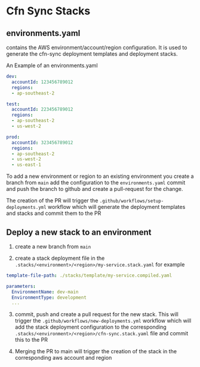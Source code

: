 # Cfn Sync Stacks



## environments.yaml

contains the AWS environment/account/region configuration. It is used to generate the cfn-sync deployment templates and deployment stacks.

An Example of an environments.yaml

```yaml
dev:
  accountId: 123456789012
  regions: 
  - ap-southeast-2

test:
  accountId: 223456789012
  regions: 
  - ap-southeast-2
  - us-west-2

prod:
  accountId: 323456789012
  regions: 
  - ap-southeast-2
  - us-west-2
  - us-east-1
```

To add a new environment or region to an existing environment you create a branch from `main` add the configuration to the `environments.yaml` commit and push the branch to github and create a pull-request for the change.

The creation of the PR will trigger the `.github/workflows/setup-deployments.yml` workflow which will generate the deployment templates and stacks and commit them to the PR

## Deploy a new stack to an environment

1. create a new branch from `main`

2. create a stack deployment file in the `.stacks/<environment>/<region>/my-service.stack.yaml` for example

```yaml
template-file-path: ./stacks/template/my-service.compiled.yaml

parameters:
  EnvironmentName: dev-main 
  EnvironmentType: development
  ...

```

3. commit, push and create a pull request for the new stack. This will trigger the `.github/workflows/new-deployments.yml` workflow which will add the stack deployment configuration to the corresponding `.stacks/<environment>/<region>/cfn-sync.stack.yaml` file and commit this to the PR

4. Merging the PR to main will trigger the creation of the stack in the corresponding aws account and region